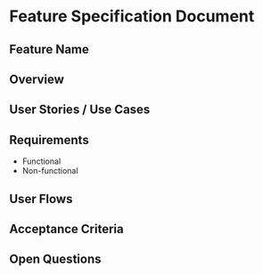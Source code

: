 # Feature Specification Document

## Feature Name

## Overview

## User Stories / Use Cases

## Requirements

- Functional
- Non-functional

## User Flows

## Acceptance Criteria

## Open Questions
